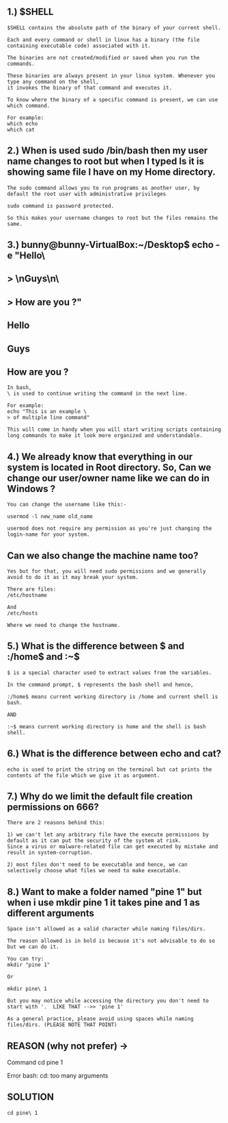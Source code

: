 ## 1.) $SHELL

    $SHELL contains the absolute path of the binary of your current shell.

    Each and every command or shell in linux has a binary (the file containing executable code) associated with it.

    The binaries are not created/modified or saved when you run the commands.

    These binaries are always present in your linux system. Whenever you type any command on the shell, 
    it invokes the binary of that command and executes it.

    To know where the binary of a specific command is present, we can use which command.

    For example:
    which echo
    which cat

## 2.) When is used sudo /bin/bash then my user name changes to root but when I typed ls it is showing same file I have on my Home directory.

    The sudo command allows you to run programs as another user, by default the root user with administrative privileges

    sudo command is password protected.

    So this makes your username changes to root but the files remains the same.
    
## 3.) bunny@bunny-VirtualBox:~/Desktop$ echo -e "Hello\
##     > \nGuys\n\
##     > How are you ?"
##       Hello
##       Guys
##       How are you ?

    In bash,
    \ is used to continue writing the command in the next line.

    For example:
    echo "This is an example \
    > of multiple line command"

    This will come in handy when you will start writing scripts containing long commands to make it look more organized and understandable.
    
## 4.) We already know that everything in our system is located in Root directory. So, Can we change our user/owner name like we can do in Windows ?

    You can change the username like this:-

    usermod -l new_name old_name

    usermod does not require any permission as you're just changing the login-name for your system.

## Can we also change the machine name too?
    
    Yes but for that, you will need sudo permissions and we generally avoid to do it as it may break your system.
    
    There are files:
    /etc/hostname

    And 
    /etc/hosts

    Where we need to change the hostname.
    
## 5.) What is the difference between $ and :/home$ and :~$     

    $ is a special character used to extract values from the variables.

    In the command prompt, $ represents the bash shell and hence,

    :/home$ means current working directory is /home and current shell is bash.

    AND

    :~$ means current working directory is home and the shell is bash shell.
    
## 6.) What is the difference between echo and cat?

    echo is used to print the string on the terminal but cat prints the contents of the file which we give it as argument.
    
## 7.) Why do we limit the default file creation permissions on 666?
    
    There are 2 reasons behind this:

    1) we can't let any arbitrary file have the execute permissions by default as it can put the security of the system at risk.
    Since a virus or malware-related file can get executed by mistake and result in system-corruption.

    2) most files don't need to be executable and hence, we can selectively choose what files we need to make executable.
    
## 8.) Want to make a folder named "pine 1" but when i use mkdir pine 1 it takes pine and 1 as different arguments

    Space isn't allowed as a valid character while naming files/dirs.
    
    The reason allowed is in bold is because it's not advisable to do so but we can do it.

    You can try:
    mkdir "pine 1"

    Or

    mkdir pine\ 1
    
    But you may notice while accessing the directory you don't need to start with '.  LIKE THAT -->> 'pine 1'

    As a general practice, please avoid using spaces while naming files/dirs. (PLEASE NOTE THAT POINT)
## REASON (why not prefer) -> 
Command
cd pine 1

Error
bash: cd: too many arguments
## SOLUTION
    cd pine\ 1     
    
    
    
    
    
    

    
